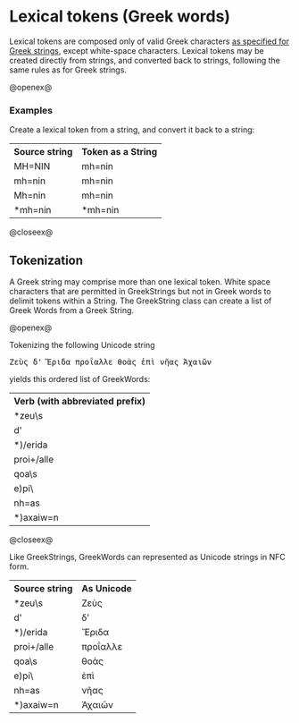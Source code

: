 # Lexical tokens (Greek words)

Lexical tokens are composed only of valid Greek characters [as specified for Greek strings](GreekString.html), except white-space characters.   Lexical tokens may be created directly from strings, and converted back to strings, following the same rules as for Greek strings.



@openex@

### Examples

Create a lexical token from a string, and convert it back to a string:

  
 <table concordion:execute="#result = getString(#wd)">
	<tr>
	  <th concordion:set="#wd">Source string</th>
	  <th concordion:assertEquals="#result">Token as a String</th>
	</tr>

<tr><td>MH=NIN</td><td>mh=nin</td></tr>
<tr><td>mh=nin</td><td>mh=nin</td></tr>
<tr><td>Mh=nin</td><td>mh=nin</td></tr>
<tr><td>*mh=nin</td><td>*mh=nin</td></tr>
	
   </table>
@closeex@



## Tokenization ##


A Greek string may comprise more than one lexical token.  White space characters that are permitted in GreekStrings but not in Greek words to delimit tokens within a String. The GreekString class can create a list of Greek Words from a Greek String.

@openex@

Tokenizing the following Unicode string 
<pre concordion:set="#raw">Ζεὺς δ' Ἔριδα προΐαλλε θοὰς ἐπὶ νῆας Ἀχαιῶν
</pre>

yields  this ordered list of GreekWords:

 <table concordion:verifyRows="#token : getTokensInString(#raw)">
<tr><th concordion:assertEquals="#token">Verb (with abbreviated prefix)</th></tr>

<tr><td>*zeu\s</td></tr>
<tr><td>d'</td></tr>
<tr><td>*)/erida</td></tr>
<tr><td>proi+/alle</td></tr>
<tr><td>qoa\s</td></tr>
<tr><td>e)pi\</td></tr>
<tr><td>nh=as</td></tr>
<tr><td>*)axaiw=n</td></tr>
</table>




@closeex@



Like GreekStrings, GreekWords can represented as Unicode strings in NFC form.



 <table concordion:execute="#to = toUnicode(#from)">

<tr>
	  <th concordion:set="#from">Source string</th>
	  <th concordion:assertEquals="#to">As Unicode</th>
	</tr>
<tr><td>*zeu\s</td><td>Ζεὺς</td></tr>
<tr><td>d'</td><td>δʼ</td></tr>
<tr><td>*)/erida</td><td>Ἔριδα</td></tr>
<tr><td>proi+/alle</td><td>προΐαλλε</td></tr>
<tr><td>qoa\s</td><td>θοὰς</td></tr>
<tr><td>e)pi\</td><td>ἐπὶ</td></tr>
<tr><td>nh=as</td><td>νῆας</td></tr>
<tr><td>*)axaiw=n</td><td>Ἀχαιῶν</td></tr>
</table>
